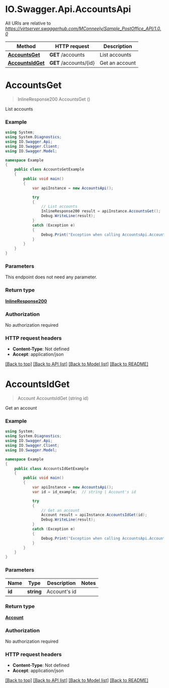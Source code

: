 # IO.Swagger.Api.AccountsApi

All URIs are relative to *https://virtserver.swaggerhub.com/MConneely/Sample_PostOffice_API/1.0.0*

Method | HTTP request | Description
------------- | ------------- | -------------
[**AccountsGet**](AccountsApi.md#accountsget) | **GET** /accounts | List accounts
[**AccountsIdGet**](AccountsApi.md#accountsidget) | **GET** /accounts/{id} | Get an account

<a name="accountsget"></a>
# **AccountsGet**
> InlineResponse200 AccountsGet ()

List accounts

### Example
```csharp
using System;
using System.Diagnostics;
using IO.Swagger.Api;
using IO.Swagger.Client;
using IO.Swagger.Model;

namespace Example
{
    public class AccountsGetExample
    {
        public void main()
        {
            var apiInstance = new AccountsApi();

            try
            {
                // List accounts
                InlineResponse200 result = apiInstance.AccountsGet();
                Debug.WriteLine(result);
            }
            catch (Exception e)
            {
                Debug.Print("Exception when calling AccountsApi.AccountsGet: " + e.Message );
            }
        }
    }
}
```

### Parameters
This endpoint does not need any parameter.

### Return type

[**InlineResponse200**](InlineResponse200.md)

### Authorization

No authorization required

### HTTP request headers

 - **Content-Type**: Not defined
 - **Accept**: application/json

[[Back to top]](#) [[Back to API list]](../README.md#documentation-for-api-endpoints) [[Back to Model list]](../README.md#documentation-for-models) [[Back to README]](../README.md)
<a name="accountsidget"></a>
# **AccountsIdGet**
> Account AccountsIdGet (string id)

Get an account

### Example
```csharp
using System;
using System.Diagnostics;
using IO.Swagger.Api;
using IO.Swagger.Client;
using IO.Swagger.Model;

namespace Example
{
    public class AccountsIdGetExample
    {
        public void main()
        {
            var apiInstance = new AccountsApi();
            var id = id_example;  // string | Account's id

            try
            {
                // Get an account
                Account result = apiInstance.AccountsIdGet(id);
                Debug.WriteLine(result);
            }
            catch (Exception e)
            {
                Debug.Print("Exception when calling AccountsApi.AccountsIdGet: " + e.Message );
            }
        }
    }
}
```

### Parameters

Name | Type | Description  | Notes
------------- | ------------- | ------------- | -------------
 **id** | **string**| Account&#x27;s id | 

### Return type

[**Account**](Account.md)

### Authorization

No authorization required

### HTTP request headers

 - **Content-Type**: Not defined
 - **Accept**: application/json

[[Back to top]](#) [[Back to API list]](../README.md#documentation-for-api-endpoints) [[Back to Model list]](../README.md#documentation-for-models) [[Back to README]](../README.md)
